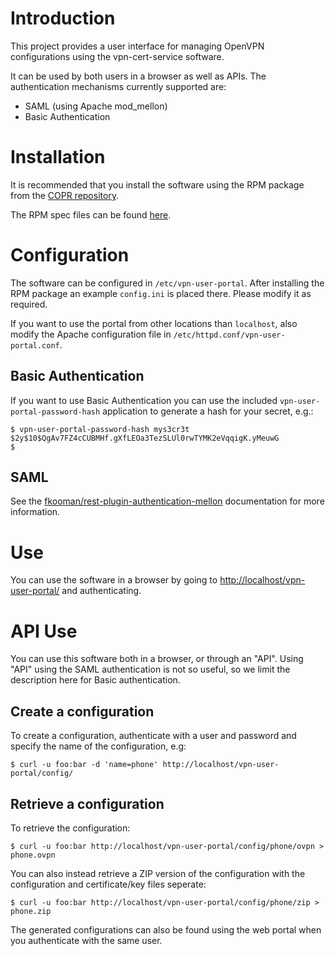 # Introduction
This project provides a user interface for managing OpenVPN configurations 
using the vpn-cert-service software.

It can be used by both users in a browser as well as APIs. The authentication
mechanisms currently supported are:

* SAML (using Apache mod_mellon)
* Basic Authentication

# Installation
It is recommended that you install the software using the RPM package from the
[COPR repository](https://copr.fedoraproject.org/coprs/fkooman/vpn-management/).

The RPM spec files can be found [here](https://github.com/eduVPN/specs).

# Configuration
The software can be configured in `/etc/vpn-user-portal`. After installing the
RPM package an example `config.ini` is placed there. Please modify it as 
required. 

If you want to use the portal from other locations than `localhost`, also 
modify the Apache configuration file in `/etc/httpd.conf/vpn-user-portal.conf`.

## Basic Authentication
If you want to use Basic Authentication you can use the included 
`vpn-user-portal-password-hash` application to generate a hash for your 
secret, e.g.:

    $ vpn-user-portal-password-hash mys3cr3t
    $2y$10$QgAv7FZ4cCUBMHf.gXfLEOa3TezSLUl0rwTYMK2eVqqigK.yMeuwG
    $ 

## SAML
See the 
[fkooman/rest-plugin-authentication-mellon](https://github.com/fkooman/php-lib-rest-plugin-authentication-mellon/) 
documentation for more information. 

# Use
You can use the software in a browser by going to 
[http://localhost/vpn-user-portal/](http://localhost/vpn-user-portal/) and 
authenticating.

# API Use
You can use this software both in a browser, or through an "API". Using "API"
using the SAML authentication is not so useful, so we limit the description
here for Basic authentication.

## Create a configuration
To create a configuration, authenticate with a user and password and specify
the name of the configuration, e.g:

    $ curl -u foo:bar -d 'name=phone' http://localhost/vpn-user-portal/config/

## Retrieve a configuration
To retrieve the configuration:

    $ curl -u foo:bar http://localhost/vpn-user-portal/config/phone/ovpn > phone.ovpn

You can also instead retrieve a ZIP version of the configuration with the 
configuration and certificate/key files seperate:

    $ curl -u foo:bar http://localhost/vpn-user-portal/config/phone/zip > phone.zip

The generated configurations can also be found using the web portal when you
authenticate with the same user.

